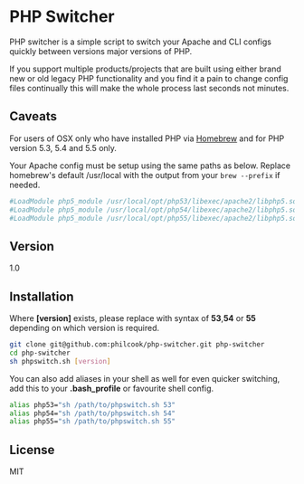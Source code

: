 PHP Switcher
=========

PHP switcher is a simple script to switch your Apache and CLI configs quickly between versions major versions of PHP.

If you support multiple products/projects that are built using either brand new or old legacy PHP functionality and you find it a pain to change config files continually this will make the whole process last seconds not minutes.

Caveats
-------

For users of OSX only who have installed PHP via [Homebrew] and for PHP version 5.3, 5.4 and 5.5 only.

Your Apache config must be setup using the same paths as below. Replace homebrew's default /usr/local with the output from your `brew --prefix` if needed.
```sh
#LoadModule php5_module /usr/local/opt/php53/libexec/apache2/libphp5.so
#LoadModule php5_module /usr/local/opt/php54/libexec/apache2/libphp5.so
#LoadModule php5_module /usr/local/opt/php55/libexec/apache2/libphp5.so
```

Version
----

1.0

Installation
--------------
Where **[version]** exists, please replace with syntax of **53**,**54** or **55** depending on which version is required.

```sh
git clone git@github.com:philcook/php-switcher.git php-switcher
cd php-switcher
sh phpswitch.sh [version]
```

You can also add aliases in your shell as well for even quicker switching, add this to your **.bash_profile** or favourite shell config.

```sh
alias php53="sh /path/to/phpswitch.sh 53"
alias php54="sh /path/to/phpswitch.sh 54"
alias php55="sh /path/to/phpswitch.sh 55"
```

License
----

MIT

[Homebrew]:http://http://brew.sh/
[@p_cook]:http://twitter.com/p_cook
